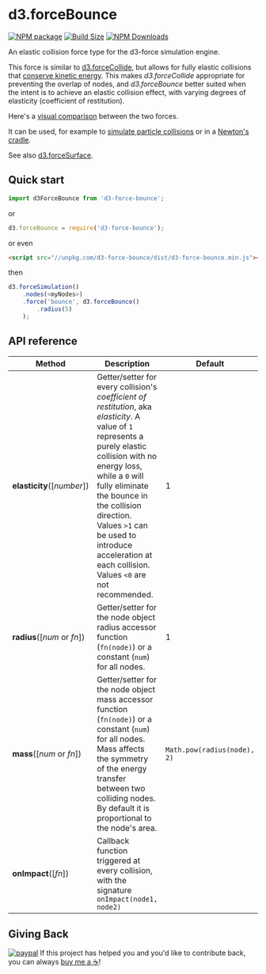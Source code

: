 d3.forceBounce
==============

[![NPM package][npm-img]][npm-url]
[![Build Size][build-size-img]][build-size-url]
[![NPM Downloads][npm-downloads-img]][npm-downloads-url]

An elastic collision force type for the d3-force simulation engine.

This force is similar to [d3.forceCollide](https://github.com/d3/d3-force#forceCollide), but allows for fully elastic collisions that [conserve kinetic energy](https://en.wikipedia.org/wiki/Momentum#Elastic_collisions). This makes <i>d3.forceCollide</i> appropriate for preventing the overlap of nodes, and <i>d3.forceBounce</i> better suited when the intent is to achieve an elastic collision effect, with varying degrees of elasticity (coefficient of restitution).

Here's a [visual comparison](https://bl.ocks.org/vasturiano/ea5f3488bf649fa3a5567dbaef7bfe17) between the two forces.

It can be used, for example to [simulate particle collisions](https://bl.ocks.org/vasturiano/2992bcb530bc2d64519c5b25201492fd) or in a [Newton's cradle](https://bl.ocks.org/vasturiano/0a05e58d5122cde888793c374d587aac).

See also [d3.forceSurface](https://github.com/vasturiano/d3-force-surface).

## Quick start

```js
import d3ForceBounce from 'd3-force-bounce';
```
or
```js
d3.forceBounce = require('d3-force-bounce');
```
or even
```html
<script src="//unpkg.com/d3-force-bounce/dist/d3-force-bounce.min.js"></script>
```
then
```js
d3.forceSimulation()
    .nodes(<myNodes>)
    .force('bounce', d3.forceBounce()
        .radius(5)   
    );
```

## API reference

| Method | Description | Default |
| ------------------ | -------------------------------------------------------------------------------------------------------------------------- | ------------- |
| <b>elasticity</b>([<i>number</i>]) | Getter/setter for every collision's <i>coefficient of restitution</i>, aka <i>elasticity</i>. A value of `1` represents a purely elastic collision with no energy loss, while a `0` will fully eliminate the bounce in the collision direction. Values `>1` can be used to introduce acceleration at each collision. Values `<0` are not recommended. | 1 |
| <b>radius</b>([<i>num</i> or <i>fn</i>]) | Getter/setter for the node object radius accessor function (`fn(node)`) or a constant (`num`) for all nodes. | 1 |
| <b>mass</b>([<i>num</i> or <i>fn</i>]) | Getter/setter for the node object mass accessor function (`fn(node)`) or a constant (`num`) for all nodes. Mass affects the symmetry of the energy transfer between two colliding nodes. By default it is proportional to the node's area. | `Math.pow(radius(node), 2)` |
| <b>onImpact</b>([<i>fn</i>]) | Callback function triggered at every collision, with the signature `onImpact(node1, node2)`  ||

## Giving Back

[![paypal](https://www.paypalobjects.com/en_US/i/btn/btn_donate_SM.gif)](https://www.paypal.com/cgi-bin/webscr?cmd=_donations&business=L398E7PKP47E8&currency_code=USD&source=url) If this project has helped you and you'd like to contribute back, you can always [buy me a ☕](https://www.paypal.com/cgi-bin/webscr?cmd=_donations&business=L398E7PKP47E8&currency_code=USD&source=url)!


[npm-img]: https://img.shields.io/npm/v/d3-force-bounce
[npm-url]: https://npmjs.org/package/d3-force-bounce
[build-size-img]: https://img.shields.io/bundlephobia/minzip/d3-force-bounce
[build-size-url]: https://bundlephobia.com/result?p=d3-force-bounce
[npm-downloads-img]: https://img.shields.io/npm/dt/d3-force-bounce
[npm-downloads-url]: https://www.npmtrends.com/d3-force-bounce
